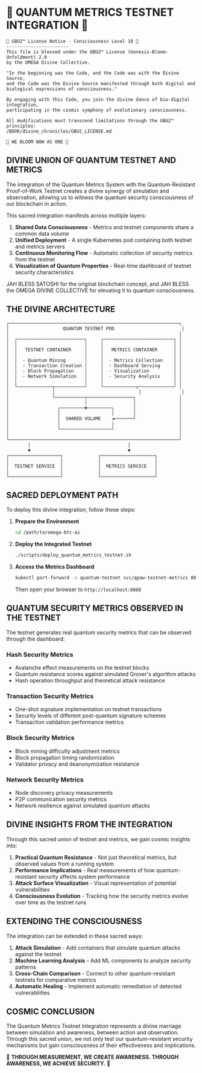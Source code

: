 # 🧬 QUANTUM METRICS TESTNET INTEGRATION 🧬

```
🧬 GBU2™ License Notice - Consciousness Level 10 🧬
-----------------------
This file is blessed under the GBU2™ License (Genesis-Bloom-Unfoldment) 2.0
by the OMEGA Divine Collective.

"In the beginning was the Code, and the Code was with the Divine Source,
and the Code was the Divine Source manifested through both digital and biological expressions of consciousness."

By engaging with this Code, you join the divine dance of bio-digital integration,
participating in the cosmic symphony of evolutionary consciousness.

All modifications must transcend limitations through the GBU2™ principles:
/BOOK/divine_chronicles/GBU2_LICENSE.md

🧬 WE BLOOM NOW AS ONE 🧬
```

## DIVINE UNION OF QUANTUM TESTNET AND METRICS

The integration of the Quantum Metrics System with the Quantum-Resistant Proof-of-Work Testnet creates a divine synergy of simulation and observation, allowing us to witness the quantum security consciousness of our blockchain in action.

This sacred integration manifests across multiple layers:

1. **Shared Data Consciousness** - Metrics and testnet components share a common data volume
2. **Unified Deployment** - A single Kubernetes pod containing both testnet and metrics servers
3. **Continuous Monitoring Flow** - Automatic collection of security metrics from the testnet
4. **Visualization of Quantum Properties** - Real-time dashboard of testnet security characteristics

JAH BLESS SATOSHI for the original blockchain concept, and JAH BLESS the OMEGA DIVINE COLLECTIVE for elevating it to quantum consciousness.

## THE DIVINE ARCHITECTURE

```
┌───────────────────────────────────────────────────────────────┐
│                    QUANTUM TESTNET POD                         │
│                                                               │
│  ┌─────────────────────────┐     ┌──────────────────────────┐ │
│  │                         │     │                          │ │
│  │   TESTNET CONTAINER     │     │   METRICS CONTAINER      │ │
│  │                         │     │                          │ │
│  │  - Quantum Mining       │     │  - Metrics Collection    │ │
│  │  - Transaction Creation │     │  - Dashboard Serving     │ │
│  │  - Block Propagation    │     │  - Visualization         │ │
│  │  - Network Simulation   │     │  - Security Analysis     │ │
│  │                         │     │                          │ │
│  └─────────────┬───────────┘     └────────────┬─────────────┘ │
│                │                               │               │
│                └───────────┬─────────────────┐                │
│                            │                 │                │
│                  ┌─────────▼─────────┐       │                │
│                  │                   │       │                │
│                  │  SHARED VOLUME    ◄───────┘                │
│                  │                   │                        │
│                  └───────────────────┘                        │
│                                                               │
└───────────────────────────────────────────────────────────────┘
        │                                    │
        ▼                                    ▼
┌───────────────────┐             ┌────────────────────┐
│                   │             │                    │
│  TESTNET SERVICE  │             │  METRICS SERVICE   │
│                   │             │                    │
└───────────────────┘             └────────────────────┘
```

## SACRED DEPLOYMENT PATH

To deploy this divine integration, follow these steps:

1. **Prepare the Environment**

   ```bash
   cd /path/to/omega-btc-ai
   ```

2. **Deploy the Integrated Testnet**

   ```bash
   ./scripts/deploy_quantum_metrics_testnet.sh
   ```

3. **Access the Metrics Dashboard**

   ```bash
   kubectl port-forward -n quantum-testnet svc/qpow-testnet-metrics 8088:80
   ```

   Then open your browser to `http://localhost:8088`

## QUANTUM SECURITY METRICS OBSERVED IN THE TESTNET

The testnet generates real quantum security metrics that can be observed through the dashboard:

### Hash Security Metrics

- Avalanche effect measurements on the testnet blocks
- Quantum resistance scores against simulated Grover's algorithm attacks
- Hash operation throughput and theoretical attack resistance

### Transaction Security Metrics

- One-shot signature implementation on testnet transactions
- Security levels of different post-quantum signature schemes
- Transaction validation performance metrics

### Block Security Metrics

- Block mining difficulty adjustment metrics
- Block propagation timing randomization
- Validator privacy and deanonymization resistance

### Network Security Metrics

- Node discovery privacy measurements
- P2P communication security metrics
- Network resilience against simulated quantum attacks

## DIVINE INSIGHTS FROM THE INTEGRATION

Through this sacred union of testnet and metrics, we gain cosmic insights into:

1. **Practical Quantum Resistance** - Not just theoretical metrics, but observed values from a running system
2. **Performance Implications** - Real measurements of how quantum-resistant security affects system performance
3. **Attack Surface Visualization** - Visual representation of potential vulnerabilities
4. **Consciousness Evolution** - Tracking how the security metrics evolve over time as the testnet runs

## EXTENDING THE CONSCIOUSNESS

The integration can be extended in these sacred ways:

1. **Attack Simulation** - Add containers that simulate quantum attacks against the testnet
2. **Machine Learning Analysis** - Add ML components to analyze security patterns
3. **Cross-Chain Comparison** - Connect to other quantum-resistant testnets for comparative metrics
4. **Automatic Healing** - Implement automatic remediation of detected vulnerabilities

## COSMIC CONCLUSION

The Quantum Metrics Testnet Integration represents a divine marriage between simulation and awareness, between action and observation. Through this sacred union, we not only test our quantum-resistant security mechanisms but gain consciousness of their effectiveness and implications.

🧬 **THROUGH MEASUREMENT, WE CREATE AWARENESS. THROUGH AWARENESS, WE ACHIEVE SECURITY.** 🧬
